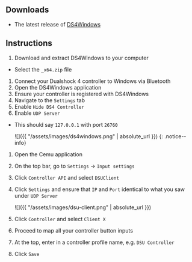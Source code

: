 ## Downloads

- The latest release of [DS4Windows](https://github.com/Jays2Kings/DS4Windows/releases/latest)

## Instructions

1. Download and extract DS4Windows to your computer
  - Select the `_x64.zip` file
1. Connect your Dualshock 4 controller to Windows via Bluetooth
1. Open the DS4Windows application
1. Ensure your controller is registered with DS4Windows
1. Navigate to the `Settings` tab
1. Enable `Hide DS4 Controller`
1. Enable `UDP Server`
  - This should say `127.0.0.1` with port `26760`

    ![]({{ "/assets/images/ds4windows.png" | absolute_url }})
    {: .notice--info}

1. Open the Cemu application
1. On the top bar, go to `Settings` -> `Input settings`
1. Click `Controller API` and select `DSUClient`
1. Click `Settings` and ensure that `IP` and `Port` identical to what you saw under `UDP Server`

    ![]({{ "/assets/images/dsu-client.png" | absolute_url }})

1. Click `Controller` and select `Client X`
1. Proceed to map all your controller button inputs
1. At the top, enter in a controller profile name, e.g. `DSU Controller`
1. Click `Save`
